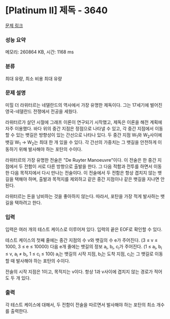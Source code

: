 # [Platinum II] 제독 - 3640 

[문제 링크](https://www.acmicpc.net/problem/3640) 

### 성능 요약

메모리: 260864 KB, 시간: 1168 ms

### 분류

최대 유량, 최소 비용 최대 유량

### 문제 설명

<p>미힐 더 라위터르는 네델란드의 역사에서 가장 유명한 제독이다. 그는 17세기에 벌어진 영국-네델란드 전쟁에서 전공을 세웠다.</p>

<p>라위터르가 살던 시절에 그래프 이론이 연구되기 시작했고, 제독은 이론을 해전 계획에 자주 이용했다. 바다 위의 중간 지점은 정점으로 나타낼 수 있고, 각 중간 지점에서 이동할 수 있는 뱃길은 방향성이 있는 간선으로 나타나 있다. 두 중간 지점 W<sub>1</sub>와 W<sub>2</sub>사이에 뱃길 W<sub>1</sub> → W<sub>2</sub>는 최대 한 개 있을 수 있다. 각 간선의 가중치는 그 뱃길을 안전하게 이동하기 위해 발사해야 하는 포탄의 수이다. </p>

<p>라위터르의 가장 유명한 전술은 "De Ruyter Manoeuvre"이다. 이 전술은 한 중간 지점에서 두 전함이 서로 다른 방향으로 출발을 한다. 그 다음 적함과 전투를 하면서 이동한 다음 목적지에서 다시 만나는 전술이다. 이 전술에서 두 전함은 항상 겹치지 않는 뱃길을 택해야 하며, 출발과 목적지를 제외하고 같은 중간 지점이나 같은 뱃길을 지나면 안 된다.</p>

<p>라위터르는 돈을 낭비하는 것을 좋아하지 않는다. 따라서, 포탄을 가장 적게 발사하는 뱃길을 택하려고 한다.</p>

### 입력 

 <p>입력은 여러 개의 테스트 케이스로 이루어져 있다. 입력의 끝은 EOF로 확인할 수 있다.</p>

<p>테스트 케이스의 첫째 줄에는 중간 지점의 수 v와 뱃길의 수 e가 주어진다. (3 ≤ v ≤ 1000, 3 ≤ e ≤ 10000) 다음 e개 줄에는 뱃길의 정보 a<sub>i</sub>, b<sub>i</sub>, c<sub>i</sub>가 주어진다. (1 ≤ a<sub>i</sub>, b<sub>i</sub> ≤ v, a<sub>i</sub> ≠ b<sub>i</sub>, 1 ≤ c<sub>i</sub> ≤ 100) a<sub>i</sub>는 뱃길의 시작 지점, b<sub>i</sub>는 도착 지점, c<sub>i</sub>는 그 뱃길로 이동할 때 발사해야 하는 포탄의 수이다.</p>

<p>전술의 시작 지점은 1이고, 목적지는 v이다. 항상 1과 v사이에 겹치지 않는 경로가 적어도 두 개 있다.</p>

### 출력 

 <p>각 테스트 케이스에 대해서, 두 전함이 전술을 따르면서 발사해야 하는 포탄의 최소 개수를 출력한다.</p>

